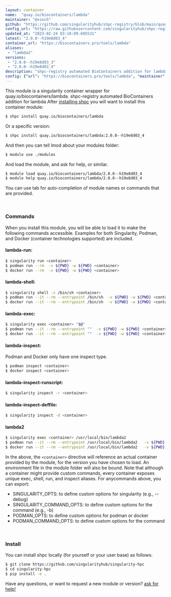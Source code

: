 ```yaml
---
layout: container
name:  "quay.io/biocontainers/lambda"
maintainer: "@vsoch"
github: "https://github.com/singularityhub/shpc-registry/blob/main/quay.io/biocontainers/lambda/container.yaml"
config_url: "https://raw.githubusercontent.com/singularityhub/shpc-registry/main/quay.io/biocontainers/lambda/container.yaml"
updated_at: "2023-02-24 03:18:09.605531"
latest: "2.0.0--h19e8d03_4"
container_url: "https://biocontainers.pro/tools/lambda"
aliases:
 - "lambda2"
versions:
 - "2.0.0--h19e8d03_3"
 - "2.0.0--h19e8d03_4"
description: "shpc-registry automated BioContainers addition for lambda"
config: {"url": "https://biocontainers.pro/tools/lambda", "maintainer": "@vsoch", "description": "shpc-registry automated BioContainers addition for lambda", "latest": {"2.0.0--h19e8d03_4": "sha256:936e76e99203614c60c061d94c2435120393142e79901eb8641e3b89e3909cdc"}, "tags": {"2.0.0--h19e8d03_3": "sha256:90ebe144c12654b26c8147440767775928eb1c05449baa25f65f0a80a4de6a72", "2.0.0--h19e8d03_4": "sha256:936e76e99203614c60c061d94c2435120393142e79901eb8641e3b89e3909cdc"}, "docker": "quay.io/biocontainers/lambda", "aliases": {"lambda2": "/usr/local/bin/lambda2"}}
---
```


This module is a singularity container wrapper for quay.io/biocontainers/lambda.
shpc-registry automated BioContainers addition for lambda
After [installing shpc](#install) you will want to install this container module:


```bash
$ shpc install quay.io/biocontainers/lambda
```

Or a specific version:

```bash
$ shpc install quay.io/biocontainers/lambda:2.0.0--h19e8d03_4
```

And then you can tell lmod about your modules folder:

```bash
$ module use ./modules
```

And load the module, and ask for help, or similar.

```bash
$ module load quay.io/biocontainers/lambda/2.0.0--h19e8d03_4
$ module help quay.io/biocontainers/lambda/2.0.0--h19e8d03_4
```

You can use tab for auto-completion of module names or commands that are provided.

<br>

### Commands

When you install this module, you will be able to load it to make the following commands accessible.
Examples for both Singularity, Podman, and Docker (container technologies supported) are included.

#### lambda-run:

```bash
$ singularity run <container>
$ podman run --rm  -v ${PWD} -w ${PWD} <container>
$ docker run --rm  -v ${PWD} -w ${PWD} <container>
```

#### lambda-shell:

```bash
$ singularity shell -s /bin/sh <container>
$ podman run --it --rm --entrypoint /bin/sh  -v ${PWD} -w ${PWD} <container>
$ docker run --it --rm --entrypoint /bin/sh  -v ${PWD} -w ${PWD} <container>
```

#### lambda-exec:

```bash
$ singularity exec <container> "$@"
$ podman run --it --rm --entrypoint ""  -v ${PWD} -w ${PWD} <container> "$@"
$ docker run --it --rm --entrypoint ""  -v ${PWD} -w ${PWD} <container> "$@"
```

#### lambda-inspect:

Podman and Docker only have one inspect type.

```bash
$ podman inspect <container>
$ docker inspect <container>
```

#### lambda-inspect-runscript:

```bash
$ singularity inspect -r <container>
```

#### lambda-inspect-deffile:

```bash
$ singularity inspect -d <container>
```


#### lambda2

```bash
$ singularity exec <container> /usr/local/bin/lambda2
$ podman run --it --rm --entrypoint /usr/local/bin/lambda2   -v ${PWD} -w ${PWD} <container> -c " $@"
$ docker run --it --rm --entrypoint /usr/local/bin/lambda2   -v ${PWD} -w ${PWD} <container> -c " $@"
```



In the above, the `<container>` directive will reference an actual container provided
by the module, for the version you have chosen to load. An environment file in the
module folder will also be bound. Note that although a container
might provide custom commands, every container exposes unique exec, shell, run, and
inspect aliases. For anycommands above, you can export:

 - SINGULARITY_OPTS: to define custom options for singularity (e.g., --debug)
 - SINGULARITY_COMMAND_OPTS: to define custom options for the command (e.g., -b)
 - PODMAN_OPTS: to define custom options for podman or docker
 - PODMAN_COMMAND_OPTS: to define custom options for the command

<br>

### Install

You can install shpc locally (for yourself or your user base) as follows:

```bash
$ git clone https://github.com/singularityhub/singularity-hpc
$ cd singularity-hpc
$ pip install -e .
```

Have any questions, or want to request a new module or version? [ask for help!](https://github.com/singularityhub/singularity-hpc/issues)